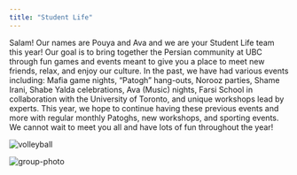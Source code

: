```yaml
---
title: "Student Life"
---
```


Salam! Our names are Pouya and Ava and we are your Student Life team this year! Our goal is to bring together the Persian community at UBC through fun games and events meant to give you a place to meet new friends, relax, and enjoy our culture. In the past, we have had various events including: Mafia game nights, “Patogh” hang-outs, Norooz parties, Shame Irani, Shabe Yalda celebrations, Ava (Music) nights, Farsi School in collaboration with the University of Toronto, and unique workshops lead by experts. This year, we hope to continue having these previous events and more with regular monthly Patoghs, new workshops, and sporting events. We cannot wait to meet you all and have lots of fun throughout the year!

![volleyball](/student-life1.jpg "Playing volleyball in a Patogh event")

![group-photo](/student-life2.jpg "Group photo from a Patogh event")
